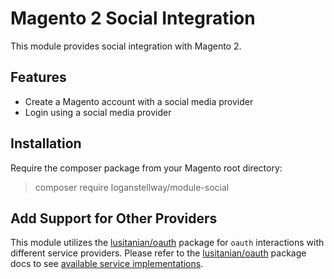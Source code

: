 # Magento 2 Social Integration

This module provides social integration with Magento 2. 

## Features

- Create a Magento account with a social media provider
- Login using a social media provider

## Installation

Require the composer package from your Magento root directory:

>composer require loganstellway/module-social

## Add Support for Other Providers

This module utilizes the [lusitanian/oauth](https://github.com/Lusitanian/PHPoAuthLib) package for `oauth` interactions with different service providers. Please refer to the [lusitanian/oauth](https://github.com/Lusitanian/PHPoAuthLib) package docs to see [available service implementations](https://github.com/Lusitanian/PHPoAuthLib#included-service-implementations). 
